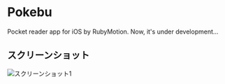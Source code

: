 Pokebu
=============

Pocket reader app for iOS by RubyMotion.
Now, it's under development...

## スクリーンショット
![スクリーンショット1](https://dl.dropboxusercontent.com/s/oib3l1stxoeb66m/Screen%20Shot%202014-12-23%20at%2011.57.34%20PM.png?dl=0)
